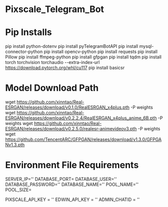 # Pixscale_Telegram_Bot

# Pip Installs
pip install python-dotenv
pip install pyTelegramBotAPI
pip install mysql-connector-python
pip install opencv-python
pip install requests
pip install Pillow
pip install ffmpeg-python
pip install gfpgan
pip install tqdm
pip install torch torchvision torchaudio --extra-index-url https://download.pytorch.org/whl/cu117
pip install basicsr


# Model Download Path
wget https://github.com/xinntao/Real-ESRGAN/releases/download/v0.1.0/RealESRGAN_x4plus.pth -P weights
wget https://github.com/xinntao/Real-ESRGAN/releases/download/v0.2.2.4/RealESRGAN_x4plus_anime_6B.pth -P weights
wget https://github.com/xinntao/Real-ESRGAN/releases/download/v0.2.5.0/realesr-animevideov3.pth -P weights
wget https://github.com/TencentARC/GFPGAN/releases/download/v1.3.0/GFPGANv1.3.pth





# Environment File Requirements
SERVER_IP=''
DATABASE_PORT=
DATABASE_USER=''
DATABASE_PASSWORD=''
DATABASE_NAME=''
POOL_NAME=''
POOL_SIZE=


PIXSCALE_API_KEY = ''
EDWIN_API_KEY = ''
ADMIN_CHATID = ''